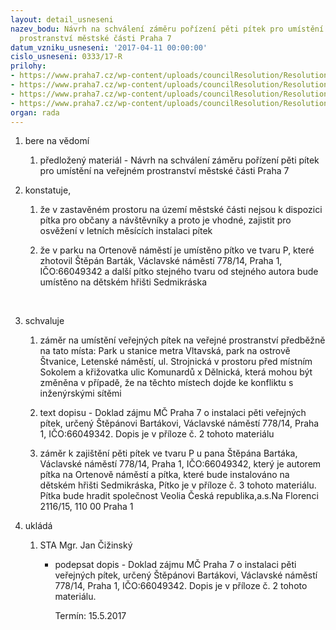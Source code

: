 ```yaml
---
layout: detail_usneseni
nazev_bodu: Návrh na schválení záměru pořízení pěti pítek pro umístění na veřejném
  prostranství městské části Praha 7
datum_vzniku_usneseni: '2017-04-11 00:00:00'
cislo_usneseni: 0333/17-R
prilohy:
- https://www.praha7.cz/wp-content/uploads/councilResolution/Resolutions/29243/export/PitkoVeolia~189098.docx
- https://www.praha7.cz/wp-content/uploads/councilResolution/Resolutions/29243/export/EP_hlavicka~189097.docx
- https://www.praha7.cz/wp-content/uploads/councilResolution/Resolutions/29243/export/pitkoOrtenovonam~189096.jpg
- https://www.praha7.cz/wp-content/uploads/councilResolution/Resolutions/29243/export/export~296333.pdf
organ: rada
---
```

<ol class="urzList_view" id="urzList">
<li id="" class="urzClass1"><span name="1">bere na vědomí</span> 
<ol class="urzOlClass">
<li id="" class="urzClass2" style="TEXT-ALIGN: left"><span><p>předložený materiál - Návrh na schválení záměru pořízení pěti pítek pro umístění na veřejném prostranství městské části Praha 7</p></span></li></ol></li>
<li id="" class="urzClass1"><span name="50">konstatuje,</span> 
<ol class="urzOlClass">
<li id="" class="urzClass2" style="TEXT-ALIGN: left"><span><p>že v zastavěném prostoru na území městské části nejsou k dispozici pítka pro občany a návštěvníky a proto je vhodné, zajistit pro osvěžení v letních měsících instalaci pítek</p></span></li>
<li id="" class="urzClass2" style="TEXT-ALIGN: left"><span><p>že v parku na Ortenově náměstí je umístěno pítko ve tvaru P, které zhotovil Štěpán Barták, Václavské náměstí 778/14, Praha 1, IČO:66049342 a další pítko stejného tvaru od stejného autora bude umístěno na dětském hřišti Sedmikráska</p><p>&nbsp;</p></span></li></ol></li>
<li id="" class="urzClass1"><span name="24">schvaluje</span> 
<ol class="urzOlClass">
<li id="" class="urzClass2" style="TEXT-ALIGN: left"><span><p>záměr na umístění veřejných pítek na veřejné prostranství&nbsp;předběžně na tato místa: Park u stanice metra Vltavská, park na ostrově Štvanice, Letenské náměstí, ul. Strojnická v prostoru před místním Sokolem a křižovatka ulic Komunardů x Dělnická, která&nbsp;mohou být změněna v případě, že na těchto místech dojde ke konfliktu&nbsp;s inženýrskými sítěmi&nbsp;</p></span></li>
<li id="" class="urzClass2" style="TEXT-ALIGN: left"><span><p>text dopisu - Doklad zájmu MČ Praha 7 o instalaci pěti veřejných pítek, určený Štěpánovi Bartákovi, Václavské náměstí 778/14, Praha 1, IČO:66049342. Dopis je v příloze č. 2 tohoto materiálu</p></span></li>
<li id="" class="urzClass2" style="TEXT-ALIGN: left"><span><p>záměr k zajištění pěti pítek ve tvaru P u&nbsp;pana Štěpána Bartáka, Václavské náměstí 778/14, Praha 1, IČO:66049342, který je autorem pítka na Ortenově náměstí a pítka, které bude instalováno na dětském hřišti Sedmikráska, Pítko je v příloze č. 3 tohoto materiálu. Pítka bude hradit společnost Veolia Česká republika,a.s.Na Florenci 2116/15, 110 00 Praha 1</p></span></li></ol></li><li class="urzClass1" id="urzUkoly"><span name="1">ukládá</span><ol class="urzOlClass"><li class="urzClass2"><span><p>STA Mgr. Jan Čižinský</p></span><ul class="urzUlClass"><li class="urzClass3"><span><p>podepsat dopis - Doklad zájmu MČ Praha 7 o instalaci pěti veřejných pítek, určený Štěpánovi Bartákovi, Václavské náměstí 778/14, Praha 1, IČO:66049342. Dopis je v příloze č. 2 tohoto materiálu.</p></span><span class="urzUkolTermin">  Termín:&nbsp;15.5.2017</span></li></ul></li></ol></li>
</ol>